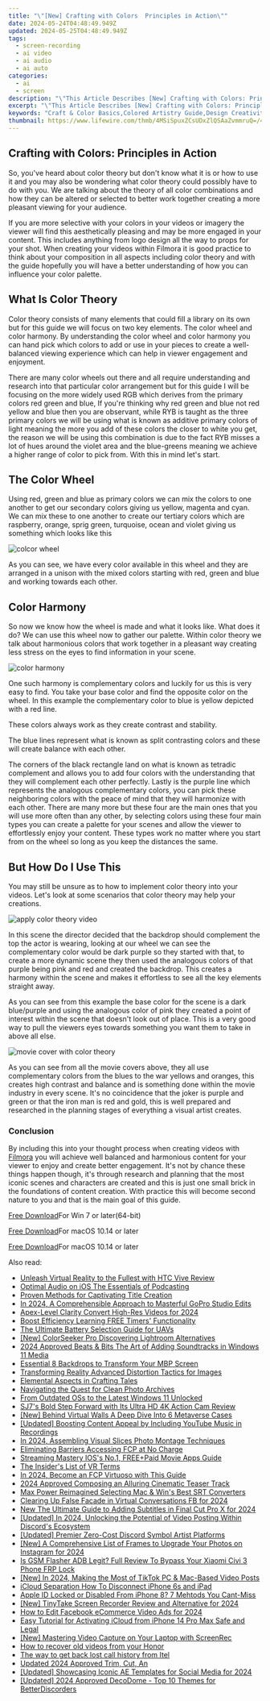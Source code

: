 ```yaml
---
title: "\"[New] Crafting with Colors  Principles in Action\""
date: 2024-05-24T04:48:49.949Z
updated: 2024-05-25T04:48:49.949Z
tags: 
  - screen-recording
  - ai video
  - ai audio
  - ai auto
categories: 
  - ai
  - screen
description: "\"This Article Describes [New] Crafting with Colors: Principles in Action\""
excerpt: "\"This Article Describes [New] Crafting with Colors: Principles in Action\""
keywords: "Craft & Color Basics,Colored Artistry Guide,Design Creativity Tips,DIY Crafts Essentials,Color Techniques Mastery,Creative Crafting Strategies,Interactive Craft Lessons"
thumbnail: https://www.lifewire.com/thmb/4MSiSpuxZCsUDxZlQSAaZvmmruQ=/400x300/filters:no_upscale():max_bytes(150000):strip_icc()/nintendoswitch-5c45c3fcc9e77c000136b598.jpg
---
```


## Crafting with Colors: Principles in Action

So, you've heard about color theory but don't know what it is or how to use it and you may also be wondering what color theory could possibly have to do with you. We are talking about the theory of all color combinations and how they can be altered or selected to better work together creating a more pleasant viewing for your audience.

If you are more selective with your colors in your videos or imagery the viewer will find this aesthetically pleasing and may be more engaged in your content. This includes anything from logo design all the way to props for your shot. When creating your videos within Filmora it is good practice to think about your composition in all aspects including color theory and with the guide hopefully you will have a better understanding of how you can influence your color palette.

## What Is Color Theory

Color theory consists of many elements that could fill a library on its own but for this guide we will focus on two key elements. The color wheel and color harmony. By understanding the color wheel and color harmony you can hand pick which colors to add or use in your pieces to create a well-balanced viewing experience which can help in viewer engagement and enjoyment.

There are many color wheels out there and all require understanding and research into that particular color arrangement but for this guide I will be focusing on the more widely used RGB which derives from the primary colors red green and blue, If you're thinking why red green and blue not red yellow and blue then you are observant, while RYB is taught as the three primary colors we will be using what is known as additive primary colors of light meaning the more you add of these colors the closer to white you get, the reason we will be using this combination is due to the fact RYB misses a lot of hues around the violet area and the blue-greens meaning we achieve a higher range of color to pick from. With this in mind let's start.

## The Color Wheel

Using red, green and blue as primary colors we can mix the colors to one another to get our secondary colors giving us yellow, magenta and cyan. We can mix these to one another to create our tertiary colors which are raspberry, orange, sprig green, turquoise, ocean and violet giving us something which looks like this

![colcor wheel](https://images.wondershare.com/filmora/article-images/2024/color-wheel.jpg)

As you can see, we have every color available in this wheel and they are arranged in a unison with the mixed colors starting with red, green and blue and working towards each other.

## Color Harmony

So now we know how the wheel is made and what it looks like. What does it do? We can use this wheel now to gather our palette. Within color theory we talk about harmonious colors that work together in a pleasant way creating less stress on the eyes to find information in your scene.

![color harmony](https://images.wondershare.com/filmora/article-images/2022/08/color-harmony.jpg)

One such harmony is complementary colors and luckily for us this is very easy to find. You take your base color and find the opposite color on the wheel. In this example the complementary color to blue is yellow depicted with a red line.

These colors always work as they create contrast and stability.

The blue lines represent what is known as split contrasting colors and these will create balance with each other.

The corners of the black rectangle land on what is known as tetradic complement and allows you to add four colors with the understanding that they will complement each other perfectly. Lastly is the purple line which represents the analogous complementary colors, you can pick these neighboring colors with the peace of mind that they will harmonize with each other. There are many more but these four are the main ones that you will use more often than any other, by selecting colors using these four main types you can create a palette for your scenes and allow the viewer to effortlessly enjoy your content. These types work no matter where you start from on the wheel so long as you keep the distances the same.

## But How Do I Use This

You may still be unsure as to how to implement color theory into your videos. Let's look at some scenarios that color theory may help your creations.

![apply color theory video](https://images.wondershare.com/filmora/article-images/2022/08/apply-color-theory-video.jpg)

In this scene the director decided that the backdrop should complement the top the actor is wearing, looking at our wheel we can see the complementary color would be dark purple so they started with that, to create a more dynamic scene they then used the analogous colors of that purple being pink and red and created the backdrop. This creates a harmony within the scene and makes it effortless to see all the key elements straight away.

As you can see from this example the base color for the scene is a dark blue/purple and using the analogous color of pink they created a point of interest within the scene that doesn't look out of place. This is a very good way to pull the viewers eyes towards something you want them to take in above all else.

![movie cover with color theory](https://images.wondershare.com/filmora/article-images/2022/08/movie-cover-with-color-theory.jpg)

As you can see from all the movie covers above, they all use complementary colors from the blues to the war yellows and oranges, this creates high contrast and balance and is something done within the movie industry in every scene. It's no coincidence that the joker is purple and green or that the iron man is red and gold, this is well prepared and researched in the planning stages of everything a visual artist creates.

### Conclusion

By including this into your thought process when creating videos with [Filmora](https://tools.techidaily.com/wondershare/filmora/download/) you will achieve well balanced and harmonious content for your viewer to enjoy and create better engagement. It's not by chance these things happen though, it's through research and planning that the most iconic scenes and characters are created and this is just one small brick in the foundations of content creation. With practice this will become second nature to you and that is the main goal of this guide.

[Free Download](https://tools.techidaily.com/wondershare/filmora/download/)For Win 7 or later(64-bit)

[Free Download](https://tools.techidaily.com/wondershare/filmora/download/)For macOS 10.14 or later

[Free Download](https://tools.techidaily.com/wondershare/filmora/download/)For macOS 10.14 or later

<ins class="adsbygoogle"
     style="display:block"
     data-ad-format="autorelaxed"
     data-ad-client="ca-pub-7571918770474297"
     data-ad-slot="1223367746"></ins>

<ins class="adsbygoogle"
     style="display:block"
     data-ad-format="autorelaxed"
     data-ad-client="ca-pub-7571918770474297"
     data-ad-slot="1223367746"></ins>



<ins class="adsbygoogle"
     style="display:block"
     data-ad-client="ca-pub-7571918770474297"
     data-ad-slot="8358498916"
     data-ad-format="auto"
     data-full-width-responsive="true"></ins>


<span class="atpl-alsoreadstyle">Also read:</span>
<div><ul>
<li><a href="https://extra-resources.techidaily.com/unleash-virtual-reality-to-the-fullest-with-htc-vive-review/"><u>Unleash Virtual Reality to the Fullest with HTC Vive Review</u></a></li>
<li><a href="https://extra-resources.techidaily.com/optimal-audio-on-ios-the-essentials-of-podcasting/"><u>Optimal Audio on iOS  The Essentials of Podcasting</u></a></li>
<li><a href="https://extra-resources.techidaily.com/proven-methods-for-captivating-title-creation/"><u>Proven Methods for Captivating Title Creation</u></a></li>
<li><a href="https://extra-resources.techidaily.com/in-2024-a-comprehensible-approach-to-masterful-gopro-studio-edits/"><u>In 2024, A Comprehensible Approach to Masterful GoPro Studio Edits</u></a></li>
<li><a href="https://extra-resources.techidaily.com/apex-level-clarity-convert-high-res-videos-for-2024/"><u>Apex-Level Clarity  Convert High-Res Videos for 2024</u></a></li>
<li><a href="https://extra-resources.techidaily.com/boost-efficiency-learning-free-timers-functionality/"><u>Boost Efficiency  Learning FREE Timers' Functionality</u></a></li>
<li><a href="https://extra-resources.techidaily.com/the-ultimate-battery-selection-guide-for-uavs/"><u>The Ultimate Battery Selection Guide for UAVs</u></a></li>
<li><a href="https://extra-resources.techidaily.com/new-colorseeker-pro-discovering-lightroom-alternatives/"><u>[New] ColorSeeker Pro  Discovering Lightroom Alternatives</u></a></li>
<li><a href="https://extra-resources.techidaily.com/2024-approved-beats-and-bits-the-art-of-adding-soundtracks-in-windows-11-media/"><u>2024 Approved  Beats & Bits  The Art of Adding Soundtracks in Windows 11 Media</u></a></li>
<li><a href="https://extra-resources.techidaily.com/essential-8-backdrops-to-transform-your-mbp-screen/"><u>Essential 8 Backdrops to Transform Your MBP Screen</u></a></li>
<li><a href="https://extra-resources.techidaily.com/transforming-reality-advanced-distortion-tactics-for-images/"><u>Transforming Reality  Advanced Distortion Tactics for Images</u></a></li>
<li><a href="https://extra-resources.techidaily.com/elemental-aspects-in-crafting-tales/"><u>Elemental Aspects in Crafting Tales</u></a></li>
<li><a href="https://extra-resources.techidaily.com/navigating-the-quest-for-clean-photo-archives/"><u>Navigating the Quest for Clean Photo Archives</u></a></li>
<li><a href="https://extra-resources.techidaily.com/from-outdated-oss-to-the-latest-windows-11-unlocked/"><u>From Outdated OSs to the Latest  Windows 11 Unlocked</u></a></li>
<li><a href="https://extra-resources.techidaily.com/sj7s-bold-step-forward-with-its-ultra-hd-4k-action-cam-review/"><u>SJ7's Bold Step Forward with Its Ultra HD 4K Action Cam Review</u></a></li>
<li><a href="https://extra-resources.techidaily.com/new-behind-virtual-walls-a-deep-dive-into-6-metaverse-cases/"><u>[New] Behind Virtual Walls  A Deep Dive Into 6 Metaverse Cases</u></a></li>
<li><a href="https://extra-resources.techidaily.com/updated-boosting-content-appeal-by-including-youtube-music-in-recordings/"><u>[Updated] Boosting Content Appeal by Including YouTube Music in Recordings</u></a></li>
<li><a href="https://extra-resources.techidaily.com/in-2024-assembling-visual-slices-photo-montage-techniques/"><u>In 2024, Assembling Visual Slices  Photo Montage Techniques</u></a></li>
<li><a href="https://extra-resources.techidaily.com/eliminating-barriers-accessing-fcp-at-no-charge/"><u>Eliminating Barriers  Accessing FCP at No Charge</u></a></li>
<li><a href="https://extra-resources.techidaily.com/streaming-mastery-ioss-no1-freepluspaid-movie-apps-guide/"><u>Streaming Mastery  IOS's No.1, FREE+Paid Movie Apps Guide</u></a></li>
<li><a href="https://extra-resources.techidaily.com/the-insiders-list-of-vr-terms/"><u>The Insider's List of VR Terms</u></a></li>
<li><a href="https://extra-resources.techidaily.com/in-2024-become-an-fcp-virtuoso-with-this-guide/"><u>In 2024, Become an FCP Virtuoso with This Guide</u></a></li>
<li><a href="https://extra-resources.techidaily.com/2024-approved-composing-an-alluring-cinematic-teaser-track/"><u>2024 Approved  Composing an Alluring Cinematic Teaser Track</u></a></li>
<li><a href="https://extra-resources.techidaily.com/max-power-reimagined-selecting-mac-and-wins-best-srt-converters/"><u>Max Power Reimagined  Selecting Mac & Win's Best SRT Converters</u></a></li>
<li><a href="https://facebook-clips.techidaily.com/clearing-up-false-facade-in-virtual-conversations-fb-for-2024/"><u>Clearing Up False Facade in Virtual Conversations FB for 2024</u></a></li>
<li><a href="https://ai-video-tools.techidaily.com/new-the-ultimate-guide-to-adding-subtitles-in-final-cut-pro-x-for-2024/"><u>New The Ultimate Guide to Adding Subtitles in Final Cut Pro X for 2024</u></a></li>
<li><a href="https://discord-videos.techidaily.com/updated-in-2024-unlocking-the-potential-of-video-posting-within-discords-ecosystem/"><u>[Updated] In 2024, Unlocking the Potential of Video Posting Within Discord's Ecosystem</u></a></li>
<li><a href="https://discord-videos.techidaily.com/updated-premier-zero-cost-discord-symbol-artist-platforms/"><u>[Updated] Premier Zero-Cost Discord Symbol Artist Platforms</u></a></li>
<li><a href="https://instagram-clips.techidaily.com/new-a-comprehensive-list-of-frames-to-upgrade-your-photos-on-instagram-for-2024/"><u>[New] A Comprehensive List of Frames to Upgrade Your Photos on Instagram for 2024</u></a></li>
<li><a href="https://bypass-frp.techidaily.com/is-gsm-flasher-adb-legit-full-review-to-bypass-your-xiaomi-civi-3-phone-frp-lock-by-drfone-android/"><u>Is GSM Flasher ADB Legit? Full Review To Bypass Your Xiaomi Civi 3 Phone FRP Lock</u></a></li>
<li><a href="https://tiktok-clips.techidaily.com/new-in-2024-making-the-most-of-tiktok-pc-and-mac-based-video-posts/"><u>[New] In 2024, Making the Most of TikTok  PC & Mac-Based Video Posts</u></a></li>
<li><a href="https://apple-account.techidaily.com/icloud-separation-how-to-disconnect-iphone-6s-and-ipad-by-drfone-ios/"><u>iCloud Separation How To Disconnect iPhone 6s and iPad</u></a></li>
<li><a href="https://apple-account.techidaily.com/apple-id-locked-or-disabled-from-iphone-8-7-mehtods-you-cant-miss-by-drfone-ios/"><u>Apple ID Locked or Disabled From iPhone 8? 7 Mehtods You Cant-Miss</u></a></li>
<li><a href="https://screen-activity-recording.techidaily.com/new-tinytake-screen-recorder-review-and-alternative-for-2024/"><u>[New] TinyTake Screen Recorder Review and Alternative for 2024</u></a></li>
<li><a href="https://ai-editing-video.techidaily.com/how-to-edit-facebook-ecommerce-video-ads-for-2024/"><u>How to Edit Facebook eCommerce Video Ads for 2024</u></a></li>
<li><a href="https://activate-lock.techidaily.com/easy-tutorial-for-activating-icloud-from-iphone-14-pro-max-safe-and-legal-by-drfone-ios/"><u>Easy Tutorial for Activating iCloud from iPhone 14 Pro Max Safe and Legal</u></a></li>
<li><a href="https://screen-activity-recording.techidaily.com/new-mastering-video-capture-on-your-laptop-with-screenrec/"><u>[New] Mastering Video Capture on Your Laptop with ScreenRec</u></a></li>
<li><a href="https://blog-min.techidaily.com/how-to-recover-old-videos-from-your-honor-by-fonelab-android-recover-video/"><u>How to recover old videos from your Honor</u></a></li>
<li><a href="https://techidaily.com/the-way-to-get-back-lost-call-history-from-itel-by-fonelab-android-recover-call-logs/"><u>The way to get back lost call history from Itel</u></a></li>
<li><a href="https://ai-video-apps.techidaily.com/updated-2024-approved-trim-cut-an/"><u>Updated 2024 Approved Trim, Cut, An</u></a></li>
<li><a href="https://instagram-video-files.techidaily.com/updated-showcasing-iconic-ae-templates-for-social-media-for-2024/"><u>[Updated] Showcasing Iconic AE Templates for Social Media for 2024</u></a></li>
<li><a href="https://discord-videos.techidaily.com/updated-2024-approved-decodome-top-10-themes-for-betterdiscorders/"><u>[Updated] 2024 Approved  DecoDome - Top 10 Themes for BetterDiscorders</u></a></li>
</ul></div>

